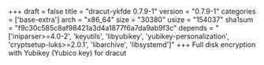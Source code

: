 +++
draft = false
title = "dracut-ykfde 0.7.9-1"
version = "0.7.9-1"
categories = ['base-extra']
arch = "x86_64"
size = "30380"
usize = "154037"
sha1sum = "f9c30c585c8af98421a3d4a1877f6a7da9ab9f3c"
depends = "['iniparser>=4.0-2', 'keyutils', 'libyubikey', 'yubikey-personalization', 'cryptsetup-luks>=2.0.1', 'libarchive', 'libsystemd']"
+++
Full disk encryption with Yubikey (Yubico key) for dracut